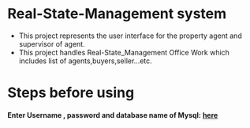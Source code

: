 # Real-State-Management system
<ul>
<li>This project represents the user interface for the property agent and supervisor of agent.</li>
<li>This project handles Real-State_Management Office Work which includes list of agents,buyers,seller...etc.</li>
</ul>


# Steps before using
#### Enter Username , password and database name of Mysql: [here]()
